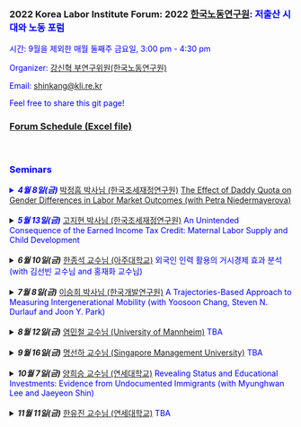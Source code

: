 ### 2022 Korea Labor Institute Forum: 2022 <font color="blue"><a href="https://www.kli.re.kr/kli/index.do" target="_blank">한국노동연구원</a>:   저출산 시대와 노동 포럼
시간: 9월을 제외한 매월 둘째주 금요일, 3:00 pm - 4:30 pm

Organizer: <font color="blue"><a href="https://shinkangecon.github.io" target="_blank">강신혁 부연구위원(한국노동연구원)</a>

Email: shinkang@kli.re.kr

Feel free to share this git page!

### [Forum Schedule (Excel file)](Forum_Schedule.xlsx)

<br>

### Seminars
<details>
  <summary markdown="span"><b><i>4월 8일(금)</i></b></font> <font color="blue"><a href="https://sites.google.com/view/cheonghumpark/" target="_blank"> 박정흠 박사님 (한국조세재정연구원)</a>
    <a href="https://www.dropbox.com/s/7m3dc3o9bebhz8x/Park_Niedermayerova.pdf?dl=0">The Effect of Daddy Quota on Gender Differences in Labor Market Outcomes (with Petra Niedermayerova)</font></a> 
  </summary>
      
  | **Abstract**          |
  |:---------------------------|
  | This paper studies the impact of a father-specific parental leave policy on labor market outcomes. In 2006, Quebec reformed their parental leave policy to include up to three weeks of paid paternity leave that is not transferable to the mother. Using a state-level difference-in-difference approach, we find that the so-called daddy quota increased the probability of employment for women and decreased the wage of younger men. In a theoretical framework, we show that policy-driven changes in gender norms are consistent with our findings. The results suggest that daddy quota promoted equal opportunities for women in the labor market.
  
 </details>
<br>
  
 <details>
  <summary markdown="span"><b><i>5월 13일(금)</i></b></font> <font color="blue"><a href="https://sites.google.com/view/ko-jeehyun" target="_blank"> 고지현 박사님 (한국조세재정연구원)</a>
    An Unintended Consequence of the Earned Income Tax Credit: Maternal Labor Supply and Child Development </font></a> 
  </summary>
  
  | **Abstract**          |
  |:---------------------------|
  | This paper examines the impact of the Earned Income Tax Credit (EITC) on the children of single mothers. While the EITC is typically thought to benefit low-income
children by increasing family income, it may also decrease caregiving inputs as a result of increased parental labor supply. Children of single mothers may be particularly sensitive to such decreases due to the lack of other parental support. Using a difference-in-differences (DID) approach to look at the impact of the 1993 EITC expansion, I find that EITC expansion reduces the combined math and reading test scores of children of single mothers by 13.61 percent of a standard deviation. The most important mechanism is reduced mother-child interactions due to the increased maternal labor supply. These results suggest that for the EITC to be an effective poverty reduction tool, it may need to be paired with other interventions such as child care.
  
 </details>
<br>
  

<details>
  <summary markdown="span"><b><i>6월 10일(금)</i></b></font> <font color="blue"><a href="http://econ.ajou.ac.kr/econ/professor/professor01.jsp?include=view&article_no=202110020&board_wrapper=%2Fecon%2Fprofessor%2Fprofessor01.jsp&pager.offset=0&board_no=402"> 한종석 교수님 (아주대학교)</a>
    외국인 인력 활용의 거시경제 효과 분석 (with 김선빈 교수님 and 홍재화 교수님)</font></a> 
  </summary>
      
  </details>
<br>

<details>
  <summary markdown="span"><b><i>7월 8일(금)</i></b></font> <font color="blue"><a href="https://econ-seunghee.github.io/"> 이승희 박사님 (한국개발연구원)</a>
    A Trajectories-Based Approach to Measuring Intergenerational Mobility (with Yoosoon Chang, Steven N. Durlauf and Joon Y. Park)</font></a> 
  </summary>
      
  </details>
<br>

<details>
  <summary markdown="span"><b><i>8월 12일(금)</i></b></font> <font color="blue"><a href="https://minchulyum.github.io/"> 염민철 교수님 (University of Mannheim)</a>
   TBA</font></a> 
  </summary>
      
  </details>
<br>

<details>
  <summary markdown="span"><b><i>9월 16일(금)</i></b></font> <font color="blue"><a href="https://sunhamyong.weebly.com/"> 명선하 교수님 (Singapore Management University)</a>
   TBA</font></a> 
  </summary>
      
  </details>
<br>

<details>
  <summary markdown="span"><b><i>10월 7일(금)</i></b></font> <font color="blue"><a href="https://sites.google.com/site/heeseungyang"> 양희승 교수님 (연세대학교)</a>
   Revealing Status and Educational Investments: Evidence from Undocumented Immigrants (with Myunghwan Lee and Jaeyeon Shin)</font></a> 
  </summary>
      
  </details>
<br>


<details>
  <summary markdown="span"><b><i>11월 11일(금)</i></b></font> <font color="blue"><a href="https://sites.google.com/site/youjinhahn"> 한유진 교수님 (연세대학교)</a>
   TBA</font></a> 
  </summary>
      
  </details>
<br>
    
